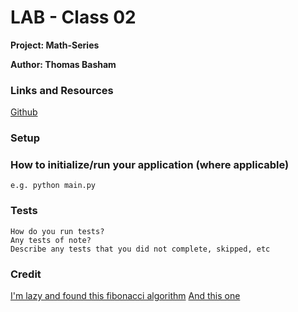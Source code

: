 
# **LAB - Class 02**

**Project: Math-Series**

**Author: Thomas Basham**

### Links and Resources

[Github](https://github.com/bashamtg/math-series)    

### Setup

### How to initialize/run your application (where applicable)

    e.g. python main.py

### Tests

    How do you run tests?
    Any tests of note?
    Describe any tests that you did not complete, skipped, etc

### Credit

[I'm lazy and found this fibonacci algorithm](https://www.geeksforgeeks.org/python-program-for-program-for-fibonacci-numbers-2/)
[And this one](https://www.geeksforgeeks.org/lucas-numbers/)